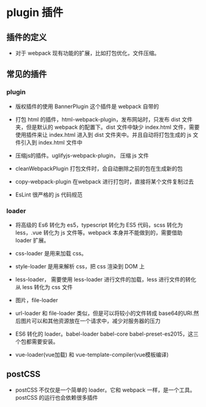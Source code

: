 # plugin 插件

## 插件的定义

* 对于 webpack 现有功能的扩展，比如打包优化，文件压缩。

## 常见的插件

### plugin

* 版权插件的使用 BannerPlugin 这个插件是 webpack 自带的

* 打包 html  的插件，html-webpack-plugin，发布网站时，只发布 dist 文件夹，但是默认的 webpack 的配置下。dist 文件中缺少 index.html 文件，需要使用插件来让 index.html 进入到 dist 文件夹中。并且自动将打包生成的 js 文件引入到 index.html 文件中

* 压缩js的插件。uglifyjs-webpack-plugin， 压缩 js 文件

* cleanWebpackPlugin 打包文件时，会自动删除之前的包在生成新的包

* copy-webpack-plugin 在webpack 进行打包时，直接将某个文件复制过去

* EsLint 很严格的 js 代码规范

### loader

* 将高级的 Es6 转化为 es5，typescript 转化为 ES5 代码，scss 转化为 less，.vue 转化为 js 文件等。webpack 本身并不能做到的，需要借助 loader 扩展。

* css-loader 是用来加载 css。
* style-loader 是用来解析 css，把 css 渲染到 DOM 上

* less-loader， 需要使用 less-loader 进行文件的加载，less 进行文件的转化从 less 转化为 css 文件

* 图片，file-loader
* url-loader 和 file-loader 类似，但是可以将较小的文件转成 base64的URI.然后图片可以和其他资源放在一个请求中，减少对服务器的压力

* ES6 转化的 loader。babel-loader babel-core babel-preset-es2015，这三个包都需要安装。

* vue-loader(vue加载) 和 vue-template-compiler(vue模板编译)

## postCSS

* postCSS 不仅仅是一个简单的 loader。它和 webpack 一样，是一个工具。postCSS 的运行也会依赖很多插件
